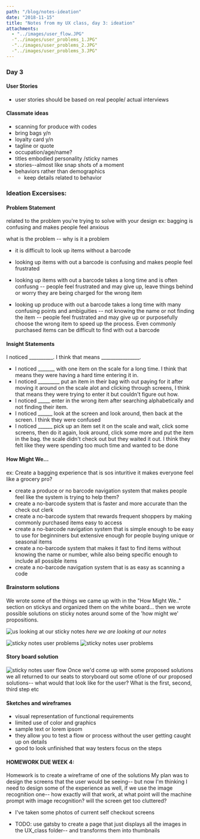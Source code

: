```yaml
---
path: "/blog/notes-ideation"
date: "2018-11-15"
title: "Notes from my UX class, day 3: ideation"
attachments: 
  - "../images/user_flow.JPG"
  -"../images/user_problems_1.JPG"
  -"../images/user_problems_2.JPG"
  -"../images/user_problems_3.JPG"
---
```

### Day 3
#### User Stories
* user stories should be based on real people/ actual interviews

#### Classmate ideas
* scanning for produce with codes
* bring bags y/n
* loyalty card y/n
* tagline or quote
* occupation/age/name?
* titles embodied personality /sticky names
* stories--almost like snap shots of a moment
* behaviors rather than demographics
  * keep details related to behavior
### Ideation Excersises:
#### Problem Statement
related to the problem you're trying to solve with your design ex: bagging is confusing and makes people feel anxious

what is the problem -- why is it a problem
* it is difficult to look up items without a barcode
* looking up items with out a barcode is confusing and makes people feel frustrated
* looking up items with out a barcode takes a long time and is often confusng -- people feel frustrated and may give up, leave things behind or worry they are being charged for the wrong item

* looking up produce with out a barcode takes a long time with many confusing points and ambiguities -- not knowing the name or not finding the item -- people feel frustrated and may give up or purposefully choose the wrong item to speed up the process.  Even commonly purchased items can be difficult to find with out a barcode

#### Insight Statements 
I noticed __________.  I think that means ________________.

* I noticed _______ with one item on the scale for a long time. I think that means they were having a hard time entering it in.
* I noticed _________ put an item in their bag with out paying for it after moving it around on the scale alot and clicking through screens, I think that means they were trying to enter it but couldn't figure out how.
* I noticed _____ enter in the wrong item after searching alphabetically and not finding their item.  
* I noticed ______ look at the screen and look around, then back at the screen.  I think they were confused
* I noticed ______ pick up an item set it on the scale and wait, click some screens, then do it again, look around, click some more and put the item in the bag.  the scale didn't check out but they waited it out.  I think they felt like they were spending too much time and wanted to be done

#### How Might We...
ex: Create a bagging experience that is sos inturitive it makes everyone feel like a grocery pro?

* create a produce or no barcode navigation system that makes people feel like the system is trying to help them?
* create a no-barcode system that is faster and more accurate than the check out clerk
* create a no-barcode system that rewards frequent shoppers by making commonly purchased items easy to access
* create a no-barcode navigation system that is simple enough to be easy to use for beginniners but extensive enough for people buying unique or seasonal items
* create a no-barcode system that makes it fast to find items without knowing the name or number, while also being specific enough to include all possible items
* create a no-barcode navigation system that is as easy as scanning a code 

#### Brainstorm solutions
We wrote some of the things we came up with in the "How Might We.." section on stickys and organized them on the white board... then we wrote possible solutions on sticky notes around some of the 'how might we' propositions.

![us looking at our sticky notes](../images/user_problems_3.JPG "User problem sticky")
_here we are looking at our notes_  

![sticky notes user problems](../images/user_problems_1.JPG "User problem sticky")
![sticky notes user problems](../images/user_problems_2.JPG "User problem sticky")
#### Story board solution
![sticky notes user flow](../images/user_flow.JPG "User flow diagram")
Once we'd come up with some proposed solutions we all returned to our seats to storyboard out some of/one of our proposed solutions-- what would that look like for the user? What is the first, second, third step etc

#### Sketches and wireframes
* visual representation of functional requirements 
* limited use of color and graphics 
* sample text or lorem ipsom
* they allow you to test a flow or process without the user getting caught up on details
* good to look unfinished that way testers focus on the steps


#### HOMEWORK DUE WEEK 4:
Homework is to create a wireframe of one of the solutions
My plan was to design the screens that the user would be seeing-- but now I'm thinking I need to design some of the experience as well, if we use the image recognition one-- how exactly will that work, at what point will the machine prompt with image recognition? will the screen get too cluttered?
* I've taken some photos of current self checkout screens

* TODO: use gatsby to create a page that just displays all the images in the UX_class folder-- and transforms them into thumbnails
